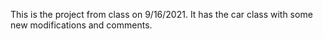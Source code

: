 This is the project from class on 9/16/2021. It has the car class with some new modifications and comments.
